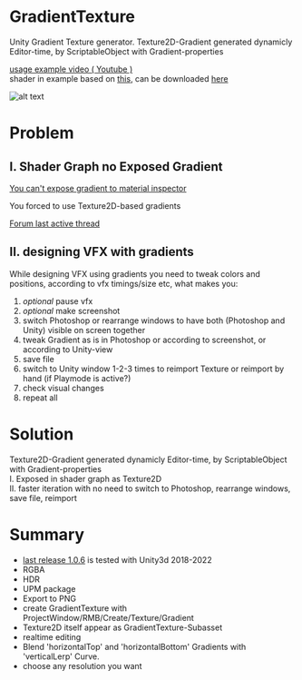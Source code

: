 # GradientTexture
Unity Gradient Texture generator. Texture2D-Gradient generated dynamicly Editor-time, by ScriptableObject with Gradient-properties

[usage example video ( Youtube )](https://youtu.be/LmBBTqhpsbw)
<br>shader in example based on [this](https://simonschreibt.de/gat/fallout-4-the-mushroom-case/), can be downloaded [here](https://github.com/mitay-walle/GradientTexture/issues/6)

![alt text](https://github.com/mitay-walle/GradientTexture/blob/main/Documentation/Inspector_preview.png?raw=true)

# Problem

## I. Shader Graph no Exposed Gradient
[You can't expose gradient to material inspector](https://issuetracker.unity3d.com/issues/gradient-property-cant-be-exposed-from-the-shadergraph)

You forced to use Texture2D-based gradients

[Forum last active thread](https://forum.unity.com/threads/gradients-exposed-property-is-ignored.837970/)

## II. designing VFX with gradients
While designing VFX using gradients you need to tweak colors and positions, according to vfx timings/size etc, what makes you:
1. _optional_ pause vfx
2. _optional_ make screenshot
3. switch Photoshop or rearrange windows to have both (Photoshop and Unity) visible on screen together
4. tweak Gradient as is in Photoshop or according to screenshot, or according to Unity-view
5. save file
6. switch to Unity window 1-2-3 times to reimport Texture or reimport by hand (if Playmode is active?)
7. check visual changes
8. repeat all

# Solution
Texture2D-Gradient generated dynamicly Editor-time, by ScriptableObject with Gradient-properties
<br>I. Exposed in shader graph as Texture2D
<br>II. faster iteration with no need to switch to Photoshop, rearrange windows, save file, reimport

# Summary
- [last release 1.0.6](https://github.com/mitay-walle/GradientTexture/releases/tag/1.0.6) is tested with Unity3d 2018-2022
- RGBA
- HDR
- UPM package
- Export to PNG
- create GradientTexture with ProjectWindow/RMB/Create/Texture/Gradient 
- Texture2D itself appear as GradientTexture-Subasset
- realtime editing
- Blend 'horizontalTop' and 'horizontalBottom' Gradients with 'verticalLerp' Curve.
- choose any resolution you want